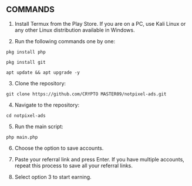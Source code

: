 ## COMMANDS ##
1. Install Termux from the Play Store. If you are on a PC, use Kali Linux or any other Linux distribution available in Windows.

2. Run the following commands one by one:
```
pkg install php
```
```
pkg install git
```
```
apt update && apt upgrade -y
```
3. Clone the repository:
```
git clone https://github.com/CRYPTO MASTER09/notpixel-ads.git
```
4. Navigate to the repository:
```
cd notpixel-ads
```
5. Run the main script:
```
php main.php
```
6. Choose the option to save accounts.

7. Paste your referral link and press Enter. If you have multiple accounts, repeat this process to save all your referral links.

8. Select option 3 to start earning.
